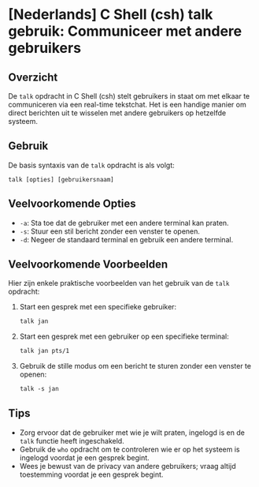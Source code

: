 # [Nederlands] C Shell (csh) talk gebruik: Communiceer met andere gebruikers

## Overzicht
De `talk` opdracht in C Shell (csh) stelt gebruikers in staat om met elkaar te communiceren via een real-time tekstchat. Het is een handige manier om direct berichten uit te wisselen met andere gebruikers op hetzelfde systeem.

## Gebruik
De basis syntaxis van de `talk` opdracht is als volgt:

```
talk [opties] [gebruikersnaam]
```

## Veelvoorkomende Opties
- `-a`: Sta toe dat de gebruiker met een andere terminal kan praten.
- `-s`: Stuur een stil bericht zonder een venster te openen.
- `-d`: Negeer de standaard terminal en gebruik een andere terminal.

## Veelvoorkomende Voorbeelden
Hier zijn enkele praktische voorbeelden van het gebruik van de `talk` opdracht:

1. Start een gesprek met een specifieke gebruiker:
   ```csh
   talk jan
   ```

2. Start een gesprek met een gebruiker op een specifieke terminal:
   ```csh
   talk jan pts/1
   ```

3. Gebruik de stille modus om een bericht te sturen zonder een venster te openen:
   ```csh
   talk -s jan
   ```

## Tips
- Zorg ervoor dat de gebruiker met wie je wilt praten, ingelogd is en de `talk` functie heeft ingeschakeld.
- Gebruik de `who` opdracht om te controleren wie er op het systeem is ingelogd voordat je een gesprek begint.
- Wees je bewust van de privacy van andere gebruikers; vraag altijd toestemming voordat je een gesprek begint.